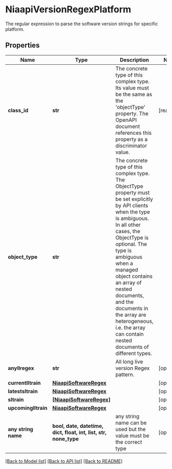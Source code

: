 # NiaapiVersionRegexPlatform

The regular expression to parse the software version strings for specific platform.
## Properties
Name | Type | Description | Notes
------------ | ------------- | ------------- | -------------
**class_id** | **str** | The concrete type of this complex type. Its value must be the same as the &#39;objectType&#39; property. The OpenAPI document references this property as a discriminator value. | [readonly] 
**object_type** | **str** | The concrete type of this complex type. The ObjectType property must be set explicitly by API clients when the type is ambiguous. In all other cases, the  ObjectType is optional.  The type is ambiguous when a managed object contains an array of nested documents, and the documents in the array are heterogeneous, i.e. the array can contain nested documents of different types. | 
**anyllregex** | **str** | All long live version Regex pattern. | [optional] 
**currentlltrain** | [**NiaapiSoftwareRegex**](NiaapiSoftwareRegex.md) |  | [optional] 
**latestsltrain** | [**NiaapiSoftwareRegex**](NiaapiSoftwareRegex.md) |  | [optional] 
**sltrain** | [**[NiaapiSoftwareRegex]**](NiaapiSoftwareRegex.md) |  | [optional] 
**upcominglltrain** | [**NiaapiSoftwareRegex**](NiaapiSoftwareRegex.md) |  | [optional] 
**any string name** | **bool, date, datetime, dict, float, int, list, str, none_type** | any string name can be used but the value must be the correct type | [optional]

[[Back to Model list]](../README.md#documentation-for-models) [[Back to API list]](../README.md#documentation-for-api-endpoints) [[Back to README]](../README.md)


